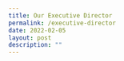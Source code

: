 ```yaml
---
title: Our Executive Director
permalink: /executive-director
date: 2022-02-05
layout: post
description: ""
---
```


